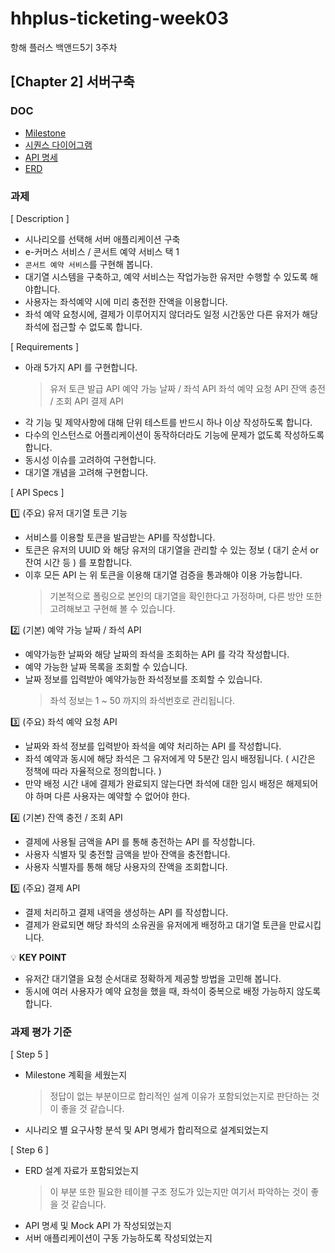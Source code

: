 # hhplus-ticketing-week03
항해 플러스 백앤드5기 3주차


## [Chapter 2] 서버구축

### DOC
- [Milestone](https://github.com/users/jangyoojeong/projects/6)
- [시퀀스 다이어그램](https://github.com/jangyoojeong/hhplus-ticketing-week03/blob/master/doc/SEQUENCS.md)
- [API 명세](https://github.com/jangyoojeong/hhplus-ticketing-week03/blob/master/doc/API.md)
- [ERD](https://github.com/jangyoojeong/hhplus-ticketing-week03/blob/master/doc/ERD.md)

### 과제
[ Description ]
* 시나리오를 선택해 서버 애플리케이션 구축
* e-커머스 서비스 / 콘서트 예약 서비스 택 1
* `콘서트 예약 서비스`를 구현해 봅니다.
* 대기열 시스템을 구축하고, 예약 서비스는 작업가능한 유저만 수행할 수 있도록 해야합니다.
* 사용자는 좌석예약 시에 미리 충전한 잔액을 이용합니다.
* 좌석 예약 요청시에, 결제가 이루어지지 않더라도 일정 시간동안 다른 유저가 해당 좌석에 접근할 수 없도록 합니다.

[ Requirements ]
* 아래 5가지 API 를 구현합니다.
  > 유저 토큰 발급 API
  > 예약 가능 날짜 / 좌석 API
  > 좌석 예약 요청 API
  > 잔액 충전 / 조회 API
  > 결제 API
* 각 기능 및 제약사항에 대해 단위 테스트를 반드시 하나 이상 작성하도록 합니다.
* 다수의 인스턴스로 어플리케이션이 동작하더라도 기능에 문제가 없도록 작성하도록 합니다.
* 동시성 이슈를 고려하여 구현합니다.
* 대기열 개념을 고려해 구현합니다.

[ API Specs ]

1️⃣ (주요) 유저 대기열 토큰 기능
* 서비스를 이용할 토큰을 발급받는 API를 작성합니다.
* 토큰은 유저의 UUID 와 해당 유저의 대기열을 관리할 수 있는 정보 ( 대기 순서 or 잔여 시간 등 ) 를 포함합니다.
* 이후 모든 API 는 위 토큰을 이용해 대기열 검증을 통과해야 이용 가능합니다.
  > 기본적으로 폴링으로 본인의 대기열을 확인한다고 가정하며, 다른 방안 또한 고려해보고 구현해 볼 수 있습니다.

2️⃣ (기본) 예약 가능 날짜 / 좌석 API
* 예약가능한 날짜와 해당 날짜의 좌석을 조회하는 API 를 각각 작성합니다.
* 예약 가능한 날짜 목록을 조회할 수 있습니다.
* 날짜 정보를 입력받아 예약가능한 좌석정보를 조회할 수 있습니다.
  > 좌석 정보는 1 ~ 50 까지의 좌석번호로 관리됩니다.

3️⃣ (주요) 좌석 예약 요청 API
* 날짜와 좌석 정보를 입력받아 좌석을 예약 처리하는 API 를 작성합니다.
* 좌석 예약과 동시에 해당 좌석은 그 유저에게 약 5분간 임시 배정됩니다. ( 시간은 정책에 따라 자율적으로 정의합니다. )
* 만약 배정 시간 내에 결제가 완료되지 않는다면 좌석에 대한 임시 배정은 해제되어야 하며 다른 사용자는 예약할 수 없어야 한다.

4️⃣ (기본) 잔액 충전 / 조회 API
* 결제에 사용될 금액을 API 를 통해 충전하는 API 를 작성합니다.
* 사용자 식별자 및 충전할 금액을 받아 잔액을 충전합니다.
* 사용자 식별자를 통해 해당 사용자의 잔액을 조회합니다.

5️⃣ (주요) 결제 API
* 결제 처리하고 결제 내역을 생성하는 API 를 작성합니다.
* 결제가 완료되면 해당 좌석의 소유권을 유저에게 배정하고 대기열 토큰을 만료시킵니다.

💡 **KEY POINT**
* 유저간 대기열을 요청 순서대로 정확하게 제공할 방법을 고민해 봅니다.
* 동시에 여러 사용자가 예약 요청을 했을 때, 좌석이 중복으로 배정 가능하지 않도록 합니다.


### 과제 평가 기준
[ Step 5 ]
* Milestone 계획을 세웠는지
  > 정답이 없는 부분이므로 합리적인 설계 이유가 포함되었는지로 판단하는 것이 좋을 것 같습니다.
* 시나리오 별 요구사항 분석 및 API 명세가 합리적으로 설계되었는지

[ Step 6 ]
* ERD 설계 자료가 포함되었는지
  > 이 부분 또한 필요한 테이블 구조 정도가 있는지만 여기서 파악하는 것이 좋을 것 같습니다.
* API 명세 및 Mock API 가 작성되었는지
* 서버 애플리케이션이 구동 가능하도록 작성되었는지
